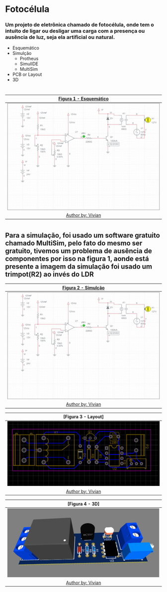 # Fotocélula
### Um projeto de eletrônica chamado de fotocélula, onde tem o intuito de ligar ou desligar uma carga com a presença ou ausência de luz, seja ela artificial ou natural.

* Esquemático
* Simulção
  * Protheus
  * SimulIDE
  * MultiSim
* PCB or Layout
* 3D


#

|[Figura 1 - Esquemático](https://www.multisim.com/content/kqxMVkVac8BRQsgnxwK3Xr/fotocelula/open/)|
|:---:|
|![Esquemático](https://github.com/vyniexec/FotoCelula/blob/main/esquematico.png)|
|[Author by: Vivian](https://github.com/vivianriva)|

#

## Para a simulação, foi usado um software gratuito chamado MultiSim, pelo fato do mesmo ser gratuito, tivemos um problema de ausência de componentes por isso na figura 1, aonde está presente a imagem da simulação foi usado um trimpot(R2) ao invés do LDR
|[Figura 2 - Simulção](https://www.multisim.com/content/kqxMVkVac8BRQsgnxwK3Xr/fotocelula/open/)|
|:---:|
|![Simulção](https://github.com/vyniexec/FotoCelula/blob/main/esquematico.png)|
|[Author by: Vivian](https://github.com/vivianriva)|

|[Figura 3 - Layout]|
|:---:|
|![Layout](https://github.com/vyniexec/FotoCelula/blob/main/layout.PNG)|
|[Author by: Vivian](https://github.com/vivianriva)|

|[Figura 4 - 3D]|
|:---:|
|![3d](https://github.com/vyniexec/FotoCelula/blob/main/3d.png)|
|[Author by: Vivian](https://github.com/vivianriva)|
